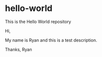 # hello-world
This is the Hello World repository

Hi,

My name is Ryan and this is a test description.

Thanks,
Ryan
